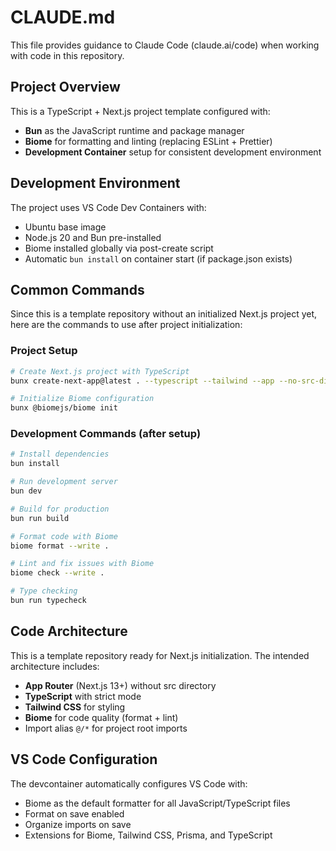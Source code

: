 # CLAUDE.md

This file provides guidance to Claude Code (claude.ai/code) when working with code in this repository.

## Project Overview

This is a TypeScript + Next.js project template configured with:
- **Bun** as the JavaScript runtime and package manager
- **Biome** for formatting and linting (replacing ESLint + Prettier)
- **Development Container** setup for consistent development environment

## Development Environment

The project uses VS Code Dev Containers with:
- Ubuntu base image
- Node.js 20 and Bun pre-installed
- Biome installed globally via post-create script
- Automatic `bun install` on container start (if package.json exists)

## Common Commands

Since this is a template repository without an initialized Next.js project yet, here are the commands to use after project initialization:

### Project Setup
```bash
# Create Next.js project with TypeScript
bunx create-next-app@latest . --typescript --tailwind --app --no-src-dir --import-alias "@/*" --use-bun

# Initialize Biome configuration
bunx @biomejs/biome init
```

### Development Commands (after setup)
```bash
# Install dependencies
bun install

# Run development server
bun dev

# Build for production
bun run build

# Format code with Biome
biome format --write .

# Lint and fix issues with Biome
biome check --write .

# Type checking
bun run typecheck
```

## Code Architecture

This is a template repository ready for Next.js initialization. The intended architecture includes:
- **App Router** (Next.js 13+) without src directory
- **TypeScript** with strict mode
- **Tailwind CSS** for styling
- **Biome** for code quality (format + lint)
- Import alias `@/*` for project root imports

## VS Code Configuration

The devcontainer automatically configures VS Code with:
- Biome as the default formatter for all JavaScript/TypeScript files
- Format on save enabled
- Organize imports on save
- Extensions for Biome, Tailwind CSS, Prisma, and TypeScript